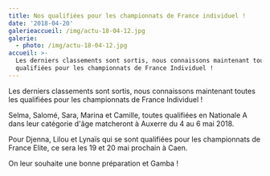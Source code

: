 ```yaml
---
title: Nos qualifiées pour les championnats de France individuel !
date: '2018-04-20'
galerieaccueil: /img/actu-18-04-12.jpg
galerie:
  - photo: /img/actu-18-04-12.jpg
accueil: >-
  Les derniers classements sont sortis, nous connaissons maintenant toutes les
  qualifiées pour les championnats de France Individuel !
---
```

Les derniers classements sont sortis, nous connaissons maintenant toutes les qualifiées pour les championnats de France Individuel !

Selma, Salomé, Sara, Marina et Camille, toutes qualifiées en Nationale A dans leur catégorie d'âge matcheront à Auxerre du 4 au 6 mai 2018.

Pour Djenna, Lilou et Lynaïs qui se sont qualifiées pour les championnats de France Elite, ce sera les 19 et 20 mai prochain à Caen.

On leur souhaite une bonne préparation et Gamba !
